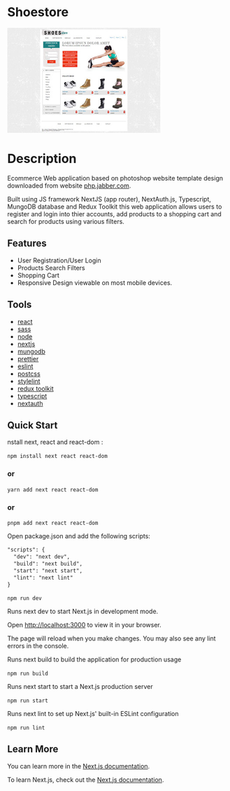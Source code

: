 # Shoestore

![shoestore](/www-shoestore-home-page-large.jpg)

# Description

Ecommerce Web application based on photoshop website template design downloaded from website [php.jabber.com](https://www.phpjabbers.com/).

Built using JS framework NextJS (app router), NextAuth.js, Typescript, MungoDB database and Redux Toolkit this web application allows users to register and login into thier accounts, add products to a shopping cart and search for products using various filters.

## Features

- User Registration/User Login
- Products Search Filters
- Shopping Cart
- Responsive Design viewable on most mobile devices.

## Tools

- [react](https://react.dev/)
- [sass](https://sass-lang.com/)
- [node](https://nodejs.org/en)
- [nextjs](https://nextjs.org/learn/foundations/about-nextjs)
- [mungodb](https://www.mongodb.com/)
- [prettier](https://prettier.io/)
- [eslint](https://eslint.org/)
- [postcss](https://postcss.org/)
- [stylelint](https://stylelint.io/)
- [redux toolkit](https://redux-toolkit.js.org/)
- [typescript](https://www.typescriptlang.org/)
- [nextauth](https://next-auth.js.org/)

## Quick Start

nstall next, react and react-dom :

`npm install next react react-dom`

### or

`yarn add next react react-dom`

### or

`pnpm add next react react-dom`

Open package.json and add the following scripts:

```
"scripts": {
  "dev": "next dev",
  "build": "next build",
  "start": "next start",
  "lint": "next lint"
}

```

`npm run dev`

Runs next dev to start Next.js in development mode.

Open [http://localhost:3000](http://localhost:3000) to view it in your browser.

The page will reload when you make changes. You may also see any lint errors in the console.

Runs next build to build the application for production usage

`npm run build`

Runs next start to start a Next.js production server

`npm run start`

Runs next lint to set up Next.js' built-in ESLint configuration

`npm run lint`

## Learn More

You can learn more in the [Next.js documentation](https://nextjs.org/docs/getting-started).

To learn Next.js, check out the [Next.js documentation](https://nextjs.org/).
